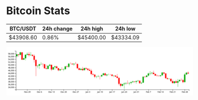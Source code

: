 # Bitcoin Stats

BTC/USDT|24h change|24h high|24h low|
|---|---|---|---|
|$43908.60|0.86%|$45400.00|$43334.09|

<img src="./chart.svg">
